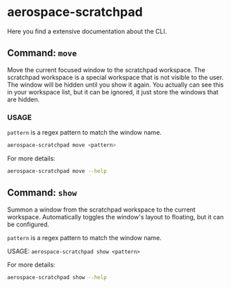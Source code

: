 # aerospace-scratchpad

Here you find a extensive documentation about the CLI.

## Command: `move`

Move the current focused window to the scratchpad workspace. The scratchpad workspace is a special workspace that is not visible to the user. The window will be hidden until you show it again.
You actually can see this in your workspace list, but it can be ignored, it just store the windows that are hidden.

### USAGE

`pattern` is a regex pattern to match the window name.

```bash
aerospace-scratchpad move <pattern>
```

For more details:
```bash
aerospace-scratchpad move --help
```

## Command: `show`

Summon a window from the scratchpad workspace to the current workspace. Automatically toggles the window's layout to floating, but it can be configured.

`pattern` is a regex pattern to match the window name.

USAGE: `aerospace-scratchpad show <pattern>`

For more details:
```bash
aerospace-scratchpad show --help
```
